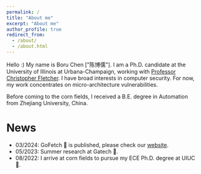 ```yaml
---
permalink: /
title: "About me"
excerpt: "About me"
author_profile: true
redirect_from: 
  - /about/
  - /about.html
---
```


Hello :)
My name is Boru Chen ["陈博儒"]. I am a Ph.D. candidate at the University of Illinois at Urbana-Champaign, working with [Professor Christopher Fletcher](http://cwfletcher.net/). I have broad interests in computer security. For now, my work concentrates on micro-architecture vulnerabilities.

Before coming to the corn fields, I received a B.E. degree in Automation from Zhejiang University, China.

News
======
* 03/2024: GoFetch 🐾 is published, please check our [website](https://gofetch.fail).
* 05/2023: Summer research at Gatech 🐝.
* 08/2022: I arrive at corn fields to pursue my ECE Ph.D. degree at UIUC 🌽.

<script type='text/javascript' id='clustrmaps' src='//cdn.clustrmaps.com/map_v2.js?cl=ffffff&w=225&t=n&d=u3t52x3ydz_Tx2pXrFwkq-qodMycm40Iz0eYeIqgOdk&co=2d78ad&cmo=3acc3a&cmn=ff5353&ct=ffffff'></script>